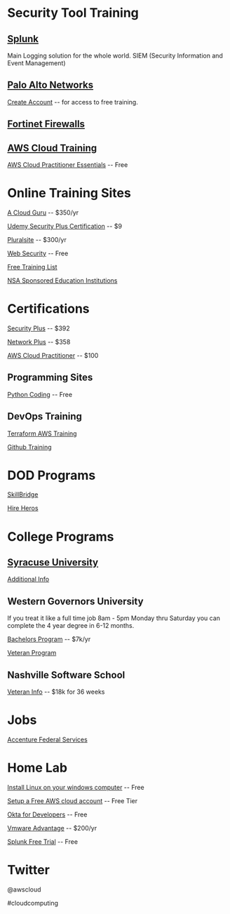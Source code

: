 # Security Tool Training
## [Splunk](https://workplus.splunk.com/veterans)

Main Logging solution for the whole world. SIEM (Security Information and Event Management)

## [Palo Alto Networks](https://beacon.paloaltonetworks.com/student/catalog/list?category_ids=25395-fundamentals)

[Create Account](https://beacon.paloaltonetworks.com/student/page/930397-customer-registration?sid_i=1) -- for access to free training.

## [Fortinet Firewalls](https://www.fortinet.com/training/cybersecurity-professionals)


## [AWS Cloud Training](https://aws.training)

[AWS Cloud Practitioner Essentials](https://tinyurl.com/ybmwex5e) -- Free
  
# Online Training Sites
  [A Cloud Guru](https://acloudguru.com/) -- $350/yr

  [Udemy Security Plus Certification](https://www.udemy.com/courses/search/?src=ukw&q=security+plus) -- $9


  [Pluralsite](https://www.pluralsight.com/) -- $300/yr
  
  [Web Security](https://www.hacker101.com/) -- Free
  
  [Free Training List](https://www.nist.gov/itl/applied-cybersecurity/nice/resources/online-learning-content)
  
  [NSA Sponsored Education Institutions](https://www.nsa.gov/Academics/Centers-of-Academic-Excellence/)
  

# Certifications
[Security Plus](https://www.comptia.org/certifications/security) -- $392

[Network Plus](https://www.comptia.org/certifications/network) -- $358

[AWS Cloud Practitioner](https://aws.amazon.com/certification/exams/) -- $100

## Programming Sites
  [Python Coding](https://www.freecodecamp.org/news/freecodecamp-python-courses-ranked-from-best-to-worst/) -- Free

## DevOps Training
[Terraform AWS Training](https://developer.hashicorp.com/terraform/tutorials/aws-get-started)

[Github Training](https://github.com/skills/introduction-to-github)

# DOD Programs
  [SkillBridge](https://doi.gov/veterans/skillbridge)
  
  [Hire Heros](https://www.hireheroesusa.org/)
  

# College Programs

## [Syracuse University](https://veterans.syr.edu/)
[Additional Info](https://ivmf.syracuse.edu/)

## Western Governors University
If you treat it like a full time job 8am - 5pm Monday thru Saturday you can complete the 4 year degree in 6-12 months.


  [Bachelors Program](https://www.wgu.edu/online-it-degrees/information-technology-bachelors-program.html) -- $7k/yr


  [Veteran Program](https://www.wgu.edu/student-experience/learning/military-va.html)

## Nashville Software School
[Veteran Info](https://nashvillesoftwareschool.com/community/veterans-info/) -- $18k for 36 weeks
  

# Jobs

  [Accenture Federal Services](https://www.accenture.com/us-en/careers/local/military-veterans)

# Home Lab
  [Install Linux on your windows computer](https://learn.microsoft.com/en-us/windows/wsl/install)  -- Free

  [Setup a Free AWS cloud account](https://aws.amazon.com/free/?all-free-tier.sort-by=item.additionalFields.SortRank&all-free-tier.sort-order=asc&awsf.Free%20Tier%20Types=*all&awsf.Free%20Tier%20Categories=*all)  -- Free Tier

  [Okta for Developers](https://developer.okta.com/signup/) -- Free

  [Vmware Advantage](https://www.vmug.com/membership/vmug-advantage-membership/) -- $200/yr

  [Splunk Free Trial](https://www.splunk.com/en_us/download.html?locale=en_us)  -- Free
  
  # Twitter
  @awscloud
  
  #cloudcomputing
  
  
  
